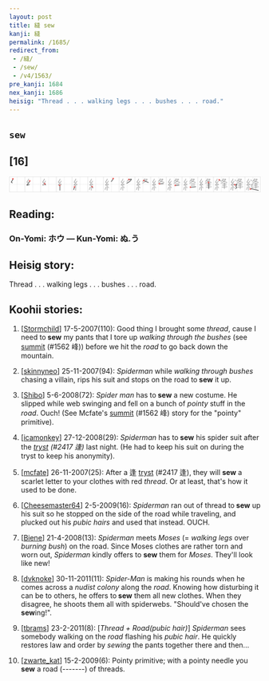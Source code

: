 ```yaml
---
layout: post
title: 縫 sew
kanji: 縫
permalink: /1685/
redirect_from:
 - /縫/
 - /sew/
 - /v4/1563/
pre_kanji: 1684
nex_kanji: 1686
heisig: "Thread . . . walking legs . . . bushes . . . road."
---
```


## `sew`

## [16]

<div class="stroke"><img src="../images/E7B8AB.png" /></div>

## Reading:

### On-Yomi: ホウ &mdash; Kun-Yomi: ぬ.う

## Heisig story:

Thread . . . walking legs . . . bushes . . . road.

## Koohii stories:

1) [<a href="http://kanji.koohii.com/profile/Stormchild">Stormchild</a>] 17-5-2007(110): Good thing I brought some <em>thread</em>, cause I need to<strong> sew</strong> my pants that I tore up <em>walking through the bushes</em> (see <a href="../v4/1562">summit</a> (#1562 峰)) before we hit the <em>road</em> to go back down the mountain.

2) [<a href="http://kanji.koohii.com/profile/skinnyneo">skinnyneo</a>] 25-11-2007(94): <em>Spiderman</em> while <em>walking through bushes</em> chasing a villain, rips his suit and stops on the road to<strong> sew</strong> it up.

3) [<a href="http://kanji.koohii.com/profile/Shibo">Shibo</a>] 5-6-2008(72): <em>Spider man</em> has to<strong> sew</strong> a new costume. He slipped while web swinging and fell on a bunch of <em>pointy</em> stuff in the <em>road</em>. Ouch! (See Mcfate&#039;s <a href="../v4/1562">summit</a> (#1562 峰) story for the &quot;pointy&quot; primitive).

4) [<a href="http://kanji.koohii.com/profile/icamonkey">icamonkey</a>] 27-12-2008(29): <em>Spiderman</em> has to<strong> sew</strong> his spider suit after the <em><a href="../v4/2417">tryst</a> (#2417 逢)</em> last night. (He had to keep his suit on during the tryst to keep his anonymity).

5) [<a href="http://kanji.koohii.com/profile/mcfate">mcfate</a>] 26-11-2007(25): After a 逢 <a href="../v4/2417">tryst</a> (#2417 逢), they will <strong>sew</strong> a scarlet letter to your clothes with red <em>thread</em>. Or at least, that&#039;s how it used to be done.

6) [<a href="http://kanji.koohii.com/profile/Cheesemaster64">Cheesemaster64</a>] 2-5-2009(16): <em>Spiderman</em> ran out of thread to<strong> sew</strong> up his suit so he stopped on the side of the road while traveling, and plucked out his <em>pubic hairs</em> and used that instead. OUCH.

7) [<a href="http://kanji.koohii.com/profile/Biene">Biene</a>] 21-4-2008(13): <em>Spiderman</em> meets <em>Moses</em> (= <em>walking legs</em> over <em>burning bush</em>) on the road. Since Moses clothes are rather torn and worn out, <em>Spiderman</em> kindly offers to <strong>sew</strong> them for <em>Moses</em>. They&#039;ll look like new!

8) [<a href="http://kanji.koohii.com/profile/dvknoke">dvknoke</a>] 30-11-2011(11): <em>Spider-Man</em> is making his rounds when he comes across a <em>nudist colony</em> along the <em>road</em>. Knowing how disturbing it can be to others, he offers to<strong> sew</strong> them all new clothes. When they disagree, he shoots them all with spiderwebs. &quot;Should&#039;ve chosen the<strong> sew</strong>ing!&quot;.

9) [<a href="http://kanji.koohii.com/profile/tbrams">tbrams</a>] 23-2-2011(8): [<em>Thread + Road(pubic hair)</em>] <em>Spiderman</em> sees somebody walking on the <em>road</em> flashing his <em>pubic hair</em>. He quickly restores law and order by <em>sewing</em> the pants together there and then...

10) [<a href="http://kanji.koohii.com/profile/zwarte_kat">zwarte_kat</a>] 15-2-2009(6): Pointy primitive; with a pointy needle you<strong> sew</strong> a road (-------) of threads.
